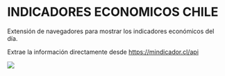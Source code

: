 # **INDICADORES ECONOMICOS CHILE**

Extensión de navegadores para mostrar los indicadores económicos del día.

Extrae la información directamente desde https://mindicador.cl/api

![](https://lh3.googleusercontent.com/NfRba4svORv1jlAWuHYyXX6_KUI5lHyn1WHbKS6BAf1_SFi0trR6qcbnuWJ6thxpDU70AYJI=w1280-h600-rw)
